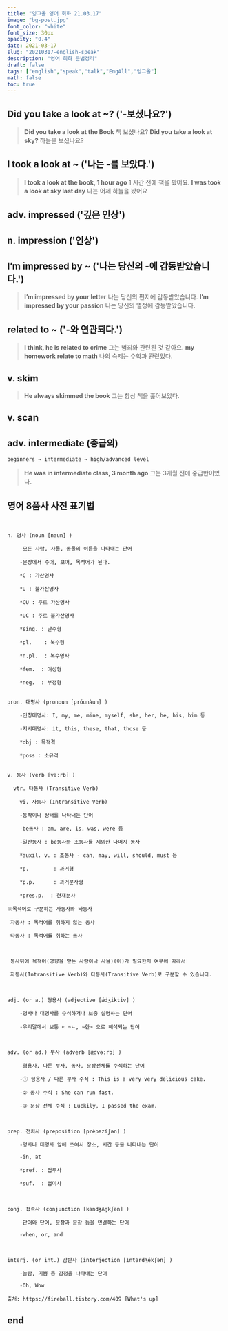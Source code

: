 ```yaml
---
title: "잉그올 영어 회화 21.03.17"
image: "bg-post.jpg"
font_color: "white"
font_size: 30px
opacity: "0.4"
date: 2021-03-17
slug: "20210317-english-speak"
description: "영어 회화 문법정리"
draft: false
tags: ["english","speak","talk","EngAll","잉그올"]
math: false
toc: true
---
```


## 	Did you take a look at ~? ('-보셨나요?')
> **Did you take a look at the Book** 책 보셨나요?
> **Did you take a look at sky?** 하늘을 보셨나요?

## I took a look at ~ ('나는 -를 보았다.') 
> **I took a look at the book, 1 hour ago** 1 시간 전에 책을 봤어요.
> **I was took a look at sky last day** 나는 어제 하늘을 봤어요

## adv. impressed ('깊은 인상') 

## n. impression ('인상')

## I’m impressed by ~ ('나는 당신의 -에 감동받았습니다.')
> **I’m impressed by your letter** 나는 당신의 편지에 감동받았습니다.
> **I’m impressed by your passion** 나는 당신의 열정에 감동받았습니다.

## related to ~ ('-와 연관되다.')
> **I think, he is related to crime** 그는 범죄와 관련된 것 같아요.
> **my homework relate to math** 나의 숙제는 수학과 관련있다.

## v. skim 
> **He always skimmed the book** 그는 항상 책을 훑어보았다.

## v. scan

## adv. intermediate (중급의) 
	beginners → intermediate → high/advanced level
> **He was in intermediate class, 3 month ago** 그는 3개월 전에 중급반이였다.



## 영어 8품사 사전 표기법
```


n. 명사 (noun [naun] )

    -모든 사람, 사물, 동물의 이름을 나타내는 단어

    -문장에서 주어, 보어, 목적어가 된다.

    *C : 가산명사

    *U : 불가산명사

    *CU : 주로 가산명사

    *UC : 주로 불가산명사

    *sing. : 단수형

    *pl.    : 복수형

    *n.pl.  : 복수명사

    *fem.  : 여성형

    *neg.  : 부정형


pron. 대명사 (pronoun [próunàun] )

    -인칭대명사: I, my, me, mine, myself, she, her, he, his, him 등

    -지시대명사: it, this, these, that, those 등

    *obj : 목적격

    *poss : 소유격

    
v. 동사 (verb [vəːrb] )

  vtr. 타동사 (Transitive Verb)

    vi. 자동사 (Intransitive Verb)

    -동작이나 상태를 나타내는 단어

    -be동사 : am, are, is, was, were 등

    -일반동사 : be동사와 조동사를 제외한 나머지 동사

    *auxil. v. : 조동사 - can, may, will, should, must 등

    *p.        : 과거형

    *p.p.      : 과거분사형

    *pres.p.  : 현재분사

※목적어로 구분하는 자동사와 타동사

 자동사 : 목적어를 취하지 않는 동사

 타동사 : 목적어를 취하는 동사



 동사뒤에 목적어(영향을 받는 사람이나 사물)(이)가 필요한지 여부에 따라서

 자동사(Intransitive Verb)와 타동사(Transitive Verb)로 구분할 수 있습니다. 



adj. (or a.) 형용사 (adjective [ǽdʒiktiv] )

    -명사나 대명사를 수식하거나 보충 설명하는 단어

    -우리말에서 보통 < ~ㄴ, ~한> 으로 해석되는 단어

 

adv. (or ad.) 부사 (adverb [ǽdvəːrb] )

    -형용사, 다른 부사, 동사, 문장전체를 수식하는 단어

    -① 형용사 / 다른 부사 수식 : This is a very very delicious cake.

    -② 동사 수식 : She can run fast.

    -③ 문장 전체 수식 : Luckily, I passed the exam.



prep. 전치사 (preposition [prèpəzíʃən] ) 

    -명사나 대명사 앞에 쓰여서 장소, 시간 등을 나타내는 단어

    -in, at

    *pref. : 접두사

    *suf.  : 접미사



conj. 접속사 (conjunction [kəndʒΛŋkʃən] )

    -단어와 단어, 문장과 문장 등을 연결하는 단어

    -when, or, and



interj. (or int.) 감탄사 (interjection [ìntərdʒékʃən] )

    -놀람, 기쁨 등 감정을 나타내는 단어

    -Oh, Wow

출처: https://fireball.tistory.com/409 [What's up]

```

## end
